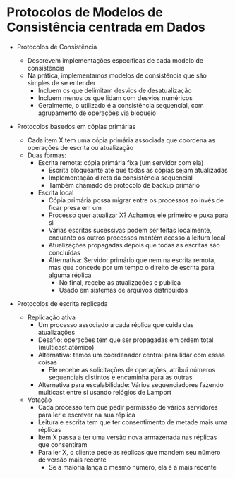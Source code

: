 # Protocolos de Modelos de Consistência centrada em Dados

- Protocolos de Consistência
	- Descrevem implementações específicas de cada modelo de consistência
	- Na prática, implementamos modelos de consistência que são simples de se entender
		- Incluem os que delimitam desvios de desatualização
		- Incluem menos os que lidam com desvios numéricos
		- Geralmente, o utilizado é a consistência sequencial, com agrupamento de operações via bloqueio 

- Protocolos basedos em cópias primárias
	- Cada item X tem uma cópia primária associada que coordena as operações de escrita ou atualização
	- Duas formas:
		- Escrita remota: cópia primária fixa (um servidor com ela)
			- Escrita bloqueante até que todas as cópias sejam atualizadas
			- Implementação direta da consistência sequencial
			- Também chamado de protocolo de backup primário
		- Escrita local
			- Cópia primária possa migrar entre os processos ao invés de ficar presa em um
			- Processo quer atualizar X? Achamos ele primeiro e puxa para si
			- Várias escritas sucessivas podem ser feitas localmente, enquanto os outros processos mantém acesso à leitura local
			- Atualizações propagadas depois que todas as escritas são concluídas
			- Alternativa: Servidor primário que nem na escrita remota, mas que concede por um tempo o direito de escrita para alguma réplica
				- No final, recebe as atualizações e publica
				- Usado em sistemas de arquivos distribuídos

- Protocolos de escrita replicada
	- Replicação ativa
		- Um processo associado a cada réplica que cuida das atualizações 
		- Desafio: operações tem que ser propagadas em ordem total (multicast atômico)
		- Alternativa: temos um coordenador central para lidar com essas coisas
			- Ele recebe as solicitações de operações, atribui números sequenciais distintos e encaminha para as outras
		- Alternativa para escalabilidade: Vários sequenciadores fazendo multicast entre si usando relógios de Lamport
	- Votação
		- Cada processo tem que pedir permissão de vários servidores para ler e escrever na sua réplica
		- Leitura e escrita tem que ter consentimento de metade mais uma réplicas
		- Item X passa a ter uma versão nova armazenada nas réplicas que consentiram
		- Para ler X, o cliente pede as réplicas que mandem seu número de versão mais recente
			- Se a maioria lança o mesmo número, ela é a mais recente


